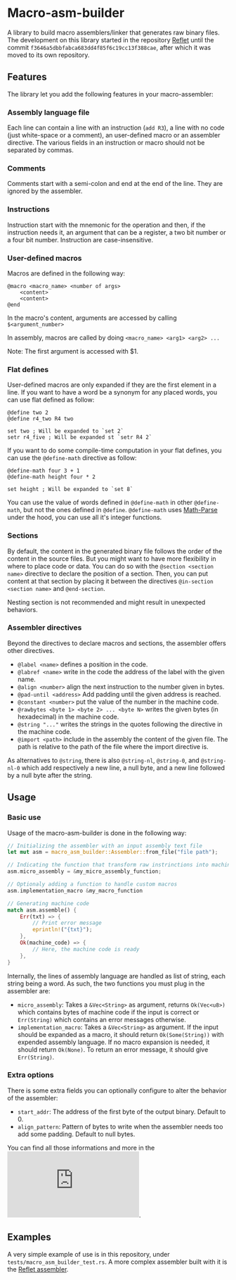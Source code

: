 # Macro-asm-builder

A library to build macro assemblers/linker that generates raw binary files. The development on this library started in the repository [Reflet](https://github.com/Arkaeriit/reflet/tree/f3646a5dbbfabca683dd4f85f6c19cc13f388cae/assembler) until the commit `f3646a5dbbfabca683dd4f85f6c19cc13f388cae`, after which it was moved to its own repository.

## Features 

The library let you add the following features in your macro-assembler:

### Assembly language file

Each line can contain a line with an instruction (`add R3`), a line with no code (just white-space or a comment), an user-defined macro or an assembler directive. The various fields in an instruction or macro should not be separated by commas.

### Comments

Comments start with a semi-colon and end at the end of the line. They are ignored by the assembler.

### Instructions

Instruction start with the mnemonic for the operation and then, if the instruction needs it, an argument that can be a register, a two bit number or a four bit number. Instruction are case-insensitive.

### User-defined macros

Macros are defined in the following way:
```
@macro <macro_name> <number of args>
    <content>
    <content>
@end
```

In the macro's content, arguments are accessed by calling `$<argument_number>`

In assembly, macros are called by doing `<macro_name> <arg1> <arg2> ...`

Note: The first argument is accessed with $1.

### Flat defines

User-defined macros are only expanded if they are the first element in a line. If you want to have a word be a synonym for any placed words, you can use flat defined as follow:

```
@define two 2
@define r4_two R4 two

set two ; Will be expanded to `set 2`
setr r4_five ; Will be expanded st `setr R4 2`
```

If you want to do some compile-time computation in your flat defines, you can use the `@define-math` directive as follow:

```
@define-math four 3 + 1
@define-math height four * 2

set height ; Will be expanded to `set 8`
```

You can use the value of words defined in `@define-math` in other `@define-math`, but not the ones defined in `@define`. `@define-math` uses [Math-Parse](https://github.com/Arkaeriit/math-parse) under the hood, you can use all it's integer functions.

### Sections

By default, the content in the generated binary file follows the order of the content in the source files. But you might want to have more flexibility in where to place code or data. You can do so with the `@section <section name>` directive to declare the position of a section. Then, you can put content at that section by placing it between the directives `@in-section <section name>` and `@end-section`.

Nesting section is not recommended and might result in unexpected behaviors. 

### Assembler directives

Beyond the directives to declare macros and sections, the assembler offers other directives.

* `@label <name>` defines a position in the code.
* `@labref <name>` write in the code the address of the label with the given name.
* `@align <number>` align the next instruction to the number given in bytes.
* `@pad-until <address>` Add padding until the given address is reached.
* `@constant <number>` put the value of the number in the machine code.
* `@rawbytes <byte 1> <byte 2> ... <byte N>` writes the given bytes (in hexadecimal) in the machine code.
* `@string "..."` writes the strings in the quotes following the directive in the machine code.
* `@import <path>` include in the assembly the content of the given file. The path is relative to the path of the file where the import directive is.

As alternatives to `@string`, there is also `@string-nl`, `@string-0`, and `@string-nl-0` which add respectively a new line, a null byte, and a new line followed by a null byte after the string.

## Usage

### Basic use

Usage of the macro-asm-builder is done in the following way:

```rust
// Initializing the assembler with an input assembly text file
let mut asm = macro_asm_builder::Assembler::from_file("file path");

// Indicating the function that transform raw instrinctions into machine code
asm.micro_assembly = &my_micro_assembly_function;

// Optionaly adding a function to handle custom macros
asm.implementation_macro &my_macro_function

// Generating machine code
match asm.assemble() {
    Err(txt) => {
        // Print error message
        eprintln!("{txt}");
    },
    Ok(machine_code) => {
        // Here, the machine code is ready
    },
}
```

Internally, the lines of assembly language are handled as list of string, each string being a word. As such, the two functions you must plug in the assembler are:
* `micro_assembly`: Takes a `&Vec<String>` as argument, returns `Ok(Vec<u8>)` which contains bytes of machine code if the input is correct or `Err(String)` which contains an error messages otherwise.
* `implementation_macro`: Takes a `&Vec<String>` as argument. If the input should be expanded as a macro, it should return `Ok(Some(String))` with expended assembly language. If no macro expansion is needed, it should return `Ok(None)`. To return an error message, it should give `Err(String)`.

### Extra options

There is some extra fields you can optionally configure to alter the behavior of the assembler:

* `start_addr`: The address of the first byte of the output binary. Default to 0.
* `align_pattern`: Pattern of bytes to write when the assembler needs too add some padding. Default to null bytes.

You can find all those informations and more in the ![documentation](https://docs.rs/macro-asm-builder/0.1.0/macro_asm_builder/index.html).

## Examples

A very simple example of use is in this repository, under `tests/macro_asm_builder_test.rs`. A more complex assembler built with it is the [Reflet assembler](https://github.com/Arkaeriit/reflet/tree/master/assembler).

